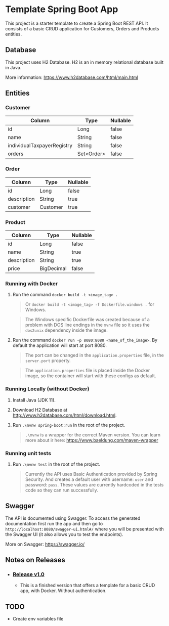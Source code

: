 # Template Spring Boot App

This project is a starter template to create a Spring Boot REST API. It consists of a basic CRUD application for Customers, Orders and Products entities.

## Database

This project uses H2 Database. H2 is an in memory relational database built in Java.

More information: https://www.h2database.com/html/main.html

## Entities

### Customer

| Column                     | Type        | Nullable |
|----------------------------|-------------|----------|
| id                         | Long        | false    |
| name                       | String      | false    |
| individualTaxpayerRegistry | String      | false    |
| orders                     | Set\<Order> | false    |


### Order


| Column                     | Type     | Nullable |
|----------------------------|----------|----------|
| id                         | Long     | false    |
| description                | String   | true     |
| customer                   | Customer | true     |



### Product


| Column      | Type       | Nullable |
|-------------|------------|----------|
| id          | Long       | false    |
| name        | String     | true     |
| description | String     | true     |
| price       | BigDecimal | false    |


### Running with Docker

1. Run the command `docker build -t <image_tag> .`

    > Or `docker build -t <image_tag> -f Dockerfile.windows .` for Windows.

    > The Windows specific Dockerfile was created because of a problem with DOS line endings in the ``mvnw`` file so it uses the ``dos2unix`` dependency inside the image.

2. Run the command `docker run -p 8080:8080 <name_of_the_image>`. By default the application will start at port 8080.

    > The port can be changed in the ``application.properties`` file, in the ``server.port`` property.

    > The `application.properties` file is placed inside the Docker image, so the container will start with these configs as default.

### Running Locally (without Docker)

1. Install Java (JDK 11).

2. Download H2 Database at http://www.h2database.com/html/download.html.


3. Run `.\mvnw spring-boot:run` in the root of the project.

    > `.\mvnw` is a wrapper for the correct Maven version.
    > You can learn more about ir here: https://www.baeldung.com/maven-wrapper

### Running unit tests

1. Run `.\mvnw test` in the root of the project.

    > Currently the API uses Basic Authentication provided by Spring Security. And creates a default user with username: `user` and password: `pass`. These values are currently hardcoded in the tests code so they can run successfully.

## Swagger

The API is documented using Swagger. To access the generated documentation first run the app and then go to `http://localhost:8080/swagger-ui.html#/` where you will be presented with the Swagger UI (it also allows you to test the endpoints).

More on Swagger: https://swagger.io/


## Notes on Releases

* ### [Release v1.0](https://github.com/wfpena/template-spring-app/releases/tag/1.0)
    * This is a finished version that offers a template for a basic CRUD app, with Docker. Without authentication.


## TODO

 * Create env variables file
